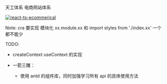 天工体系 电商网站体系

[![react-ts-ecommerical](https://github.com/Alfred-Lau/sense-ecommerical/actions/workflows/deploy.yml/badge.svg)](https://github.com/Alfred-Lau/sense-ecommerical/actions/workflows/deploy.yml)

Note:
cra 要实现 模块化 xx.module.xx 和 import styles from './index.xx' 一个都不能少

TODO:

- createContext useContext 的实现

- 一箭三雕：
  - 使用 antd 的组件库，同时加强学习所有 api 的具体使用方法
